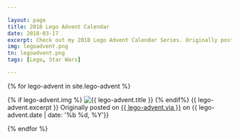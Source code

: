 ```yaml
---

layout: page
title: 2018 Lego Advent Calendar
date: 2018-03-17
excerpt: Check out my 2018 Lego Advent Calendar Series. Originally posted on Instagram, but available here for posterity.
img: legoadvent.png
tn: legoadvent.png
tags: [Lego, Star Wars]

---
```


{% for lego-advent in site.lego-advent %}

<article class="article-page-social">
<div class="wrap-content">
<div class="page-content">
<div class="social">
{% if lego-advent.img %}
      <img class="social-img" src="{{ site.url }}/assets/img/post/{{ lego-advent.img }}" alt="{{ lego-advent.title }}">
{% endif%} 
{{ lego-advent.excerpt }}
<span class="tag-social">Originally posted on <a href="{{ lego-advent.link }}"><i class="fa fa-instagram"></i> {{ lego-advent.via }}</a> on {{ lego-advent.date | date: '%b %d, %Y'}}</span>
</div>
    </div> <!-- End Wrap Content -->
  </div> <!-- End Page Content -->
</article> <!-- End Article Page -->

{% endfor %}  